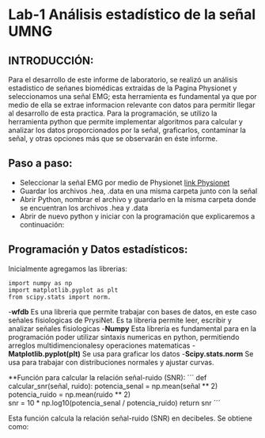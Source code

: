 # Lab-1 Análisis estadístico de la señal UMNG
## INTRODUCCIÓN:
Para el desarrollo de este informe de laboratorio, se realizó un análisis estadistico de señanes biomédicas extraidas de la Pagina Physionet
y seleccionamos una señal EMG; esta herramienta es fundamental ya que por medio de ella se extrae informacion relevante con datos para permitir llegar al desarrollo de esta practica.
Para la programación, se utilizo la herramienta python que permite implementar algoritmos para calcular y analizar los datos proporcionados por la señal, graficarlos, contaminar la señal, y otras opciones más que se observarán en éste informe.

## Paso a paso:
- Seleccionar la señal EMG por medio de Physionet [link Physionet](https://physionet.org/)
- Guardar los archivos .hea, .data en una misma carpeta junto con la señal
- Abrir Python, nombrar el archivo y guardarlo en la misma carpeta donde se encuentran los archivos .hea y .data
- Abrir de nuevo python y iniciar con la programación que explicaremos a continuación:
  
## Programación y Datos estadísticos:
Inicialmente agregamos las librerias:
```  import wfdb
import numpy as np
import matplotlib.pyplot as plt
from scipy.stats import norm.
```


-**wfdb** Es una libreria que permite trabajar con bases de datos, en este caso señales fisiologicas de PrysiNet.
Es ta libreria permite leer, escribir y analizar señales fisiologicas
-**Numpy** Esta librería es fundamental para en la programación poder utilizar sintaxis numericas en python, permitiendo arreglos multidimencionalesy operaciones matematicas
-**Matplotlib.pyplot(plt)** Se usa para graficar los datos
-**Scipy.stats.norm** Se usa para trabajar con distribuciones normales y ajustar curvas.

**Función para calcular la relación señal-ruido (SNR):
´´´
def calcular_snr(señal, ruido):
    potencia_senal = np.mean(señal ** 2)  
    potencia_ruido = np.mean(ruido ** 2)  
    snr = 10 * np.log10(potencia_senal / potencia_ruido) 
    return snr
    ´´´

Esta función calcula la relación señal-ruido (SNR) en decibeles. Se obtiene como:

    



